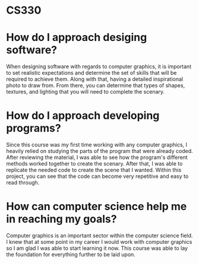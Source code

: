 # CS330

# How do I approach desiging software?
When designing software with regards to computer graphics, it is important to set realistic expectations and determine
the set of skills that will be required to achieve them. Along with that, having a detailed inspirational photo to draw
from. From there, you can determine that types of shapes, textures, and lighting that you will need to complete the 
scenary.

# How do I approach developing programs?
Since this course was my first time working with any computer graphics, I heavily relied on studying the parts of the 
program that were already coded. After reviewing the material, I was able to see how the program's different methods
worked together to create the scenary. After that, I was able to replicate the needed code to create the scene that I 
wanted. Within this project, you can see that the code can become very repetitive and easy to read through.

# How can computer science help me in reaching my goals?
Computer graphics is an important sector within the computer science field. I knew that at some point in my career I 
would work with computer graphics so I am glad I was able to start learning it now. This course was able to lay the 
foundation for everything further to be laid upon.

